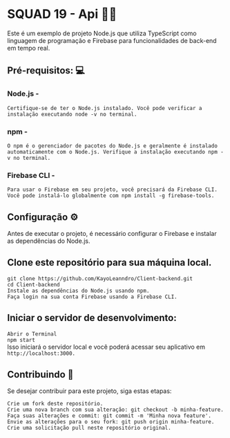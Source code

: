 # SQUAD 19 - Api :man_technologist:

Este é um exemplo de projeto Node.js que utiliza TypeScript como linguagem de programação e Firebase para funcionalidades de back-end em tempo real.

## Pré-requisitos: :computer:

### Node.js - 
`Certifique-se de ter o Node.js instalado. Você pode verificar a instalação executando node -v no terminal.`
### npm - 
`O npm é o gerenciador de pacotes do Node.js e geralmente é instalado automaticamente com o Node.js. Verifique a instalação executando npm -v no terminal.`
### Firebase CLI -
`Para usar o Firebase em seu projeto, você precisará da Firebase CLI. Você pode instalá-lo globalmente com npm install -g firebase-tools.`

## Configuração :gear: 
Antes de executar o projeto, é necessário configurar o Firebase e instalar as dependências do Node.js.

## Clone este repositório para sua máquina local. 

`git clone https://github.com/KayoLeanndro/Client-backend.git` <br>
`cd Client-backend`<br>
`Instale as dependências do Node.js usando npm.` <br>
`Faça login na sua conta Firebase usando a Firebase CLI.` <br>

## Iniciar o servidor de desenvolvimento:
`Abrir o Terminal` <br>
`npm start` <br>
Isso iniciará o servidor local e você poderá acessar seu aplicativo em `http://localhost:3000.`



## Contribuindo :raised_hands:
Se desejar contribuir para este projeto, siga estas etapas:

`Crie um fork deste repositório.`<br>
`Crie uma nova branch com sua alteração: git checkout -b minha-feature.` <br>
`Faça suas alterações e commit: git commit -m 'Minha nova feature'.`<br>
`Envie as alterações para o seu fork: git push origin minha-feature.`<br>
`Crie uma solicitação pull neste repositório original.`

